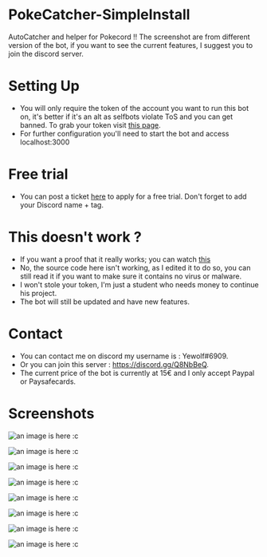 # PokeCatcher-SimpleInstall
AutoCatcher and helper for Pokecord !!
The screenshot are from different version of the bot, if you want to see the current features, I suggest you to join the discord server.

# Setting Up

- You will only require the token of the account you want to run this bot on, it's better if it's an alt as selfbots violate ToS and you can get banned. To grab your token visit [this page](https://github.com/TheRacingLion/Discord-SelfBot/wiki/Discord-Token-Tutorial).
- For further configuration you'll need to start the bot and access localhost:3000

# Free trial

- You can post a ticket [here](https://bots.yewolf.ovh/) to apply for a free trial. Don't forget to add your Discord name + tag.

# This doesn't work ?

- If you want a proof that it really works; you can watch [this](https://youtu.be/cyCYg2L2Du0)
- No, the source code here isn't working, as I edited it to do so, you can still read it if you want to make sure it contains no virus or malware.
- I won't stole your token, I'm just a student who needs money to continue his project.
- The bot will still be updated and have new features.

# Contact

- You can contact me on discord my username is : Yewolf#6909.
- Or you can join this server : https://discord.gg/Q8NbBeQ.
- The current price of the bot is currently at 15€ and I only accept Paypal or Paysafecards.

# Screenshots

![an image is here :c](https://raw.githubusercontent.com/smagghetristan/PokeCatcher-SimpleInstall/master/Screen5.png)

![an image is here :c](https://raw.githubusercontent.com/smagghetristan/PokeCatcher-SimpleInstall/master/Screen6.png)

![an image is here :c](https://raw.githubusercontent.com/smagghetristan/PokeCatcher-SimpleInstall/master/Screen7.png)

![an image is here :c](https://raw.githubusercontent.com/smagghetristan/PokeCatcher-SimpleInstall/master/Screen8.png)

![an image is here :c](https://raw.githubusercontent.com/smagghetristan/PokeCatcher-SimpleInstall/master/Screen1.png)

![an image is here :c](https://raw.githubusercontent.com/smagghetristan/PokeCatcher-SimpleInstall/master/Screen2.png)

![an image is here :c](https://raw.githubusercontent.com/smagghetristan/PokeCatcher-SimpleInstall/master/Screen3.png)

![an image is here :c](https://raw.githubusercontent.com/smagghetristan/PokeCatcher-SimpleInstall/master/Screen4.png)

